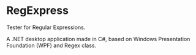 # RegExpress
Tester for Regular Expressions.

A .NET desktop application made in C#, based on Windows Presentation Foundation (WPF) and Regex class.
